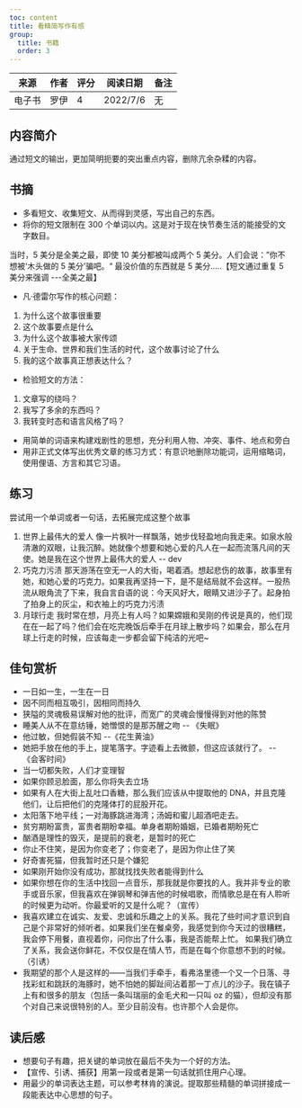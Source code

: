 ```yaml
---
toc: content
title: 看精简写作有感
group:
  title: 书籍
  order: 3
---
```


| 来源   | 作者 | 评分 | 阅读日期 | 备注 |
| ------ | ---- | ---- | -------- | ---- |
| 电子书 | 罗伊 | 4    | 2022/7/6 | 无   |

## 内容简介

通过短文的输出，更加简明扼要的突出重点内容，删除亢余杂糅的内容。

## 书摘

- 多看短文、收集短文、从而得到灵感，写出自己的东西。
- 将你的短文限制在 300 个单词以内。这是对于现在快节奏生活的能接受的文字数目。

当时，5 美分是全美之最，即使 10 美分都被叫成两个 5 美分。人们会说：”你不想被‘木头做的 5 美分’骗吧。“ 最没价值的东西就是 5 美分.....【短文通过重复 5 美分来强调 ---全美之最】

- 凡·德雷尔写作的核心问题：

1. 为什么这个故事很重要
2. 这个故事要点是什么
3. 为什么这个故事被大家传颂
4. 关于生命、世界和我们生活的时代，这个故事讨论了什么
5. 我的这个故事真正想表达什么？

- 检验短文的方法：

1. 文章写的绕吗？
2. 我写了多余的东西吗？
3. 我转变时态和语言风格了吗？

- 用简单的词语来构建戏剧性的思想，充分利用人物、冲突、事件、地点和旁白
- 用非正式文体写出优秀文章的练习方式：有意识地删除功能词，运用缩略词，使用俚语、方言和其它习语。

## 练习

尝试用一个单词或者一句话，去拓展完成这整个故事

1. 世界上最伟大的爱人
   像一片枫叶一样飘落，她步伐轻盈地向我走来。如泉水般清澈的双眼，让我沉醉。她就像个想要和她心爱的凡人在一起而流落凡间的天使。她是我在这个世界上最伟大的爱人 -- dev
2. 巧克力污渍
   那天游荡在空无一人的大街，喝着酒。想起悲伤的故事，故事里有她，和她心爱的巧克力。如果我再坚持一下，是不是结局就不会这样。一股热流从眼角流了下来，我自言自语的说：今天风好大，眼睛又进沙子了。起身拍了拍身上的灰尘，和衣袖上的巧克力污渍
3. 月球行走
   我时常在想，月亮上有人吗？如果嫦娥和吴刚的传说是真的，他们现在在一起了吗？他们会在吃完晚饭后牵手在月球上散步吗？如果会，那么在月球上行走的时候，应该每走一步都会留下纯洁的光吧~

## 佳句赏析

- 一日如一生，一生在一日
- 因不同而相互吸引，因相同而持久
- 狭隘的灵魂极易误解对他的批评，而宽广的灵魂会慢慢得到对他的陈赞
- 睡美人从不在意纺锤，她憎恨的是那苏醒之吻 -- 《失眠》
- 他过敏，但她假装不知 --《花生黄油》
- 她把手放在他的手上，提笔落字。字迹看上去微颤，但这应该就行了。 -- 《会客时间》
- 当一切都失败，人们才变理智
- 如果你顾忌脸面，那么你将失去立场
- 如果有人在大街上乱吐口香糖，那么我们应该从中提取他的 DNA，并且克隆他们，让后把他们的克隆体打的屁股开花。
- 太阳落下地平线；一对海豚跳进海湾；汤姆和蜜儿超酒吧走去。
- 贫穷期盼富贵，富贵者期盼幸福。单身者期盼婚姻，已婚者期盼死亡
- 酗酒是理性的毁灭，是提前的衰老，是暂时的死亡
- 你止不住笑，是因为你变老了；你变老了，是因为你止住了笑
- 好奇害死猫，但我暂时还只是个嫌犯
- 如果刚开始你没有成功，那就找找失败者能得到什么
- 如果你想在你的生活中找回一点音乐，那我就是你要找的人。我并非专业的歌手或音乐家，但我喜欢在弹钢琴和弹吉他的时候唱歌，而情歌总是在有人聆听的时候更为动听。你最爱听的又是什么呢？（宣传）
- 我喜欢建立在诚实、友爱、忠诚和乐趣之上的关系。我花了些时间才意识到自己是个非常好的倾听者。如果我们坐在餐桌旁，我感觉到你今天过的很糟糕，我会停下用餐，直视着你，问你出了什么事，我是否能帮上忙。 如果我们确立了关系，我会送你鲜花，不仅仅是在情人节，而是在每个你意想不到的时候。（引诱）
- 我期望的那个人是这样的——当我们手牵手，看弗洛里德一个又一个日落、寻找彩虹和跳跃的海豚时，她不怕她的脚趾间沾着那一丁点儿的沙子。我在镇子上有和很多的朋友（包括一条叫瑞丽的金毛犬和一只叫 oz 的猫），但却没有那个对自己来说很特别的人。至少目前没有。也许那个人会是你。

## 读后感

- 想要句子有趣，把关键的单词放在最后不失为一个好的方法。
- 【宣传、引诱、捕获】用第一段或者是第一句话就抓住用户心理。
- 用最少的单词表达主题，可以参考林肯的演说。提取那些精髓的单词拼接成一段能表达中心思想的句子。
